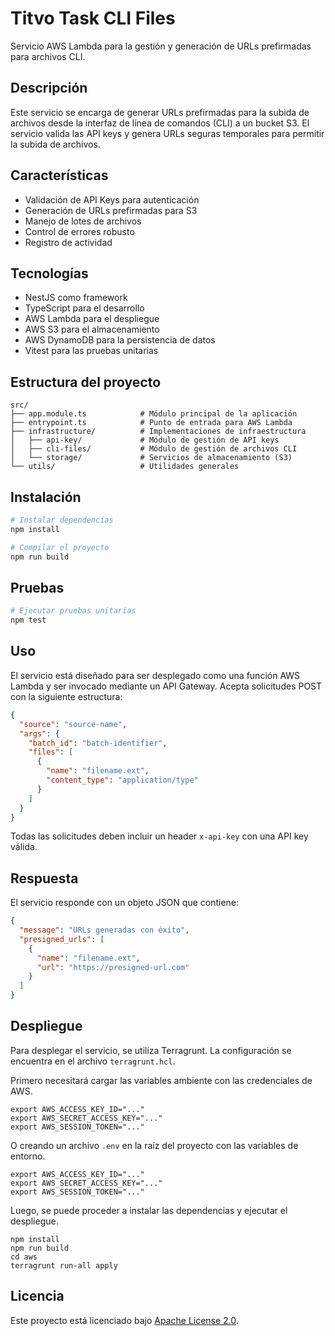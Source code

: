 # Titvo Task CLI Files

Servicio AWS Lambda para la gestión y generación de URLs prefirmadas para archivos CLI.

## Descripción

Este servicio se encarga de generar URLs prefirmadas para la subida de archivos desde la interfaz de línea de comandos (CLI) a un bucket S3. El servicio valida las API keys y genera URLs seguras temporales para permitir la subida de archivos.

## Características

- Validación de API Keys para autenticación
- Generación de URLs prefirmadas para S3
- Manejo de lotes de archivos
- Control de errores robusto
- Registro de actividad

## Tecnologías

- NestJS como framework
- TypeScript para el desarrollo
- AWS Lambda para el despliegue
- AWS S3 para el almacenamiento
- AWS DynamoDB para la persistencia de datos
- Vitest para las pruebas unitarias

## Estructura del proyecto

```
src/
├── app.module.ts            # Módulo principal de la aplicación
├── entrypoint.ts            # Punto de entrada para AWS Lambda
├── infrastructure/          # Implementaciones de infraestructura
│   ├── api-key/             # Módulo de gestión de API keys
│   ├── cli-files/           # Módulo de gestión de archivos CLI
│   └── storage/             # Servicios de almacenamiento (S3)
└── utils/                   # Utilidades generales
```

## Instalación

```bash
# Instalar dependencias
npm install

# Compilar el proyecto
npm run build
```

## Pruebas

```bash
# Ejecutar pruebas unitarias
npm test
```

## Uso

El servicio está diseñado para ser desplegado como una función AWS Lambda y ser invocado mediante un API Gateway. Acepta solicitudes POST con la siguiente estructura:

```json
{
  "source": "source-name",
  "args": {
    "batch_id": "batch-identifier",
    "files": [
      {
        "name": "filename.ext",
        "content_type": "application/type"
      }
    ]
  }
}
```

Todas las solicitudes deben incluir un header `x-api-key` con una API key válida.

## Respuesta

El servicio responde con un objeto JSON que contiene:

```json
{
  "message": "URLs generadas con éxito",
  "presigned_urls": [
    {
      "name": "filename.ext",
      "url": "https://presigned-url.com"
    }
  ]
}
```

## Despliegue

Para desplegar el servicio, se utiliza Terragrunt. La configuración se encuentra en el archivo `terragrunt.hcl`.

Primero necesitará cargar las variables ambiente con las credenciales de AWS.

```shell
export AWS_ACCESS_KEY_ID="..."
export AWS_SECRET_ACCESS_KEY="..."
export AWS_SESSION_TOKEN="..."
```

O creando un archivo `.env` en la raíz del proyecto con las variables de entorno.

```shell
export AWS_ACCESS_KEY_ID="..."
export AWS_SECRET_ACCESS_KEY="..."
export AWS_SESSION_TOKEN="..."
```

Luego, se puede proceder a instalar las dependencias y ejecutar el despliegue.

```shell
npm install
npm run build
cd aws
terragrunt run-all apply
```

## Licencia

Este proyecto está licenciado bajo [Apache License 2.0](LICENSE).